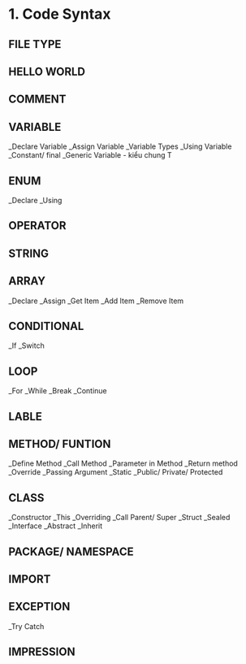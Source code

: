 # 1. Code Syntax

## FILE TYPE
## HELLO WORLD
## COMMENT
## VARIABLE
_Declare Variable
_Assign Variable
_Variable Types
_Using Variable
_Constant/ final
_Generic Variable - kiểu chung T

## ENUM
_Declare
_Using

## OPERATOR
## STRING
## ARRAY
_Declare
_Assign
_Get Item
_Add Item
_Remove Item

## CONDITIONAL
_If
_Switch

## LOOP
_For
_While
_Break
_Continue

## LABLE
## METHOD/ FUNTION
_Define Method
_Call Method
_Parameter in Method
_Return method
_Override
_Passing Argument
_Static
_Public/ Private/ Protected

## CLASS
_Constructor
_This
_Overriding
_Call Parent/ Super
_Struct
_Sealed
_Interface
_Abstract
_Inherit

## PACKAGE/ NAMESPACE
## IMPORT
## EXCEPTION
_Try Catch

## IMPRESSION
